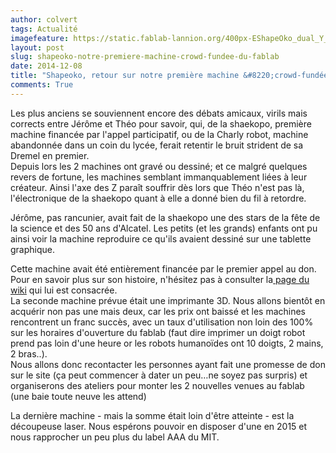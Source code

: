 ```yaml
---
author: colvert
tags: Actualité
imagefeature: https://static.fablab-lannion.org/400px-EShapeOko_dual_Y_with_LXP.jpg
layout: post
slug: shapeoko-notre-premiere-machine-crowd-fundee-du-fablab
date: 2014-12-08
title: "Shapeoko, retour sur notre première machine &#8220;crowd-fundée&#8221;"
comments: True
---
```

Les plus anciens se souviennent encore des débats amicaux, virils mais
corrects entre Jérôme et Théo pour savoir, qui, de la shaekopo, première
machine financée par l'appel participatif, ou de la Charly robot, machine
abandonnée dans un coin du lycée, ferait retentir le bruit strident de sa
Dremel en premier.  
Depuis lors les 2 machines ont gravé ou dessiné; et ce malgré quelques revers
de fortune, les machines semblant immanquablement liées à leur créateur. Ainsi
l'axe des Z paraît souffrir dès lors que Théo n'est pas là, l'électronique de
la shaekopo quant à elle a donné bien du fil à retordre.

Jérôme, pas rancunier, avait fait de la shaekopo une des stars de la fête de
la science et des 50 ans d'Alcatel. Les petits (et les grands) enfants ont pu
ainsi voir la machine reproduire ce qu'ils avaient dessiné sur une tablette
graphique.

Cette machine avait été entièrement financée par le premier appel au don. Pour
en savoir plus sur son histoire, n'hésitez pas à consulter la[ page du
wiki](http://fablab-lannion.org/wiki/index.php?title=Shapeoko) qui lui est
consacrée.  
La seconde machine prévue était une imprimante 3D. Nous allons bientôt en
acquérir non pas une mais deux, car les prix ont baissé et les machines
rencontrent un franc succès, avec un taux d'utilisation non loin des 100% sur
les horaires d'ouverture du fablab (faut dire imprimer un doigt robot prend
pas loin d'une heure or les robots humanoïdes ont 10 doigts, 2 mains, 2
bras..).  
Nous allons donc recontacter les personnes ayant fait une promesse de don sur
le site (ça peut commencer à dater un peu…ne soyez pas surpris) et
organiserons des ateliers pour monter les 2 nouvelles venues au fablab (une
baie toute neuve les attend)

La dernière machine - mais la somme était loin d'être atteinte - est la
découpeuse laser. Nous espérons pouvoir en disposer d'une en 2015 et nous
rapprocher un peu plus du label AAA du MIT.


